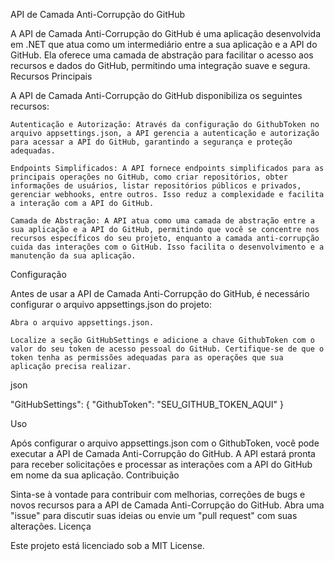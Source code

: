 API de Camada Anti-Corrupção do GitHub

A API de Camada Anti-Corrupção do GitHub é uma aplicação desenvolvida em .NET que atua como um intermediário entre a sua aplicação e a API do GitHub. Ela oferece uma camada de abstração para facilitar o acesso aos recursos e dados do GitHub, permitindo uma integração suave e segura.
Recursos Principais

A API de Camada Anti-Corrupção do GitHub disponibiliza os seguintes recursos:

    Autenticação e Autorização: Através da configuração do GithubToken no arquivo appsettings.json, a API gerencia a autenticação e autorização para acessar a API do GitHub, garantindo a segurança e proteção adequadas.

    Endpoints Simplificados: A API fornece endpoints simplificados para as principais operações no GitHub, como criar repositórios, obter informações de usuários, listar repositórios públicos e privados, gerenciar webhooks, entre outros. Isso reduz a complexidade e facilita a interação com a API do GitHub.

    Camada de Abstração: A API atua como uma camada de abstração entre a sua aplicação e a API do GitHub, permitindo que você se concentre nos recursos específicos do seu projeto, enquanto a camada anti-corrupção cuida das interações com o GitHub. Isso facilita o desenvolvimento e a manutenção da sua aplicação.

Configuração

Antes de usar a API de Camada Anti-Corrupção do GitHub, é necessário configurar o arquivo appsettings.json do projeto:

    Abra o arquivo appsettings.json.

    Localize a seção GitHubSettings e adicione a chave GithubToken com o valor do seu token de acesso pessoal do GitHub. Certifique-se de que o token tenha as permissões adequadas para as operações que sua aplicação precisa realizar.

json

"GitHubSettings": {
  "GithubToken": "SEU_GITHUB_TOKEN_AQUI"
}

Uso

Após configurar o arquivo appsettings.json com o GithubToken, você pode executar a API de Camada Anti-Corrupção do GitHub. A API estará pronta para receber solicitações e processar as interações com a API do GitHub em nome da sua aplicação.
Contribuição

Sinta-se à vontade para contribuir com melhorias, correções de bugs e novos recursos para a API de Camada Anti-Corrupção do GitHub. Abra uma "issue" para discutir suas ideias ou envie um "pull request" com suas alterações.
Licença

Este projeto está licenciado sob a MIT License.